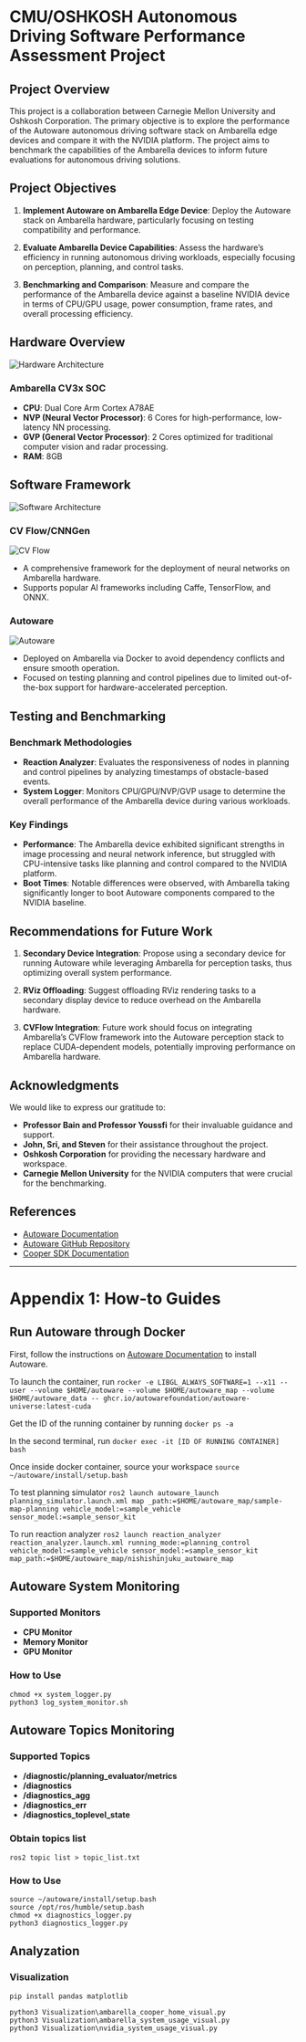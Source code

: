 # CMU/OSHKOSH Autonomous Driving Software Performance Assessment Project

## Project Overview

This project is a collaboration between Carnegie Mellon University and Oshkosh Corporation. The primary objective is to explore the performance of the Autoware autonomous driving software stack on Ambarella edge devices and compare it with the NVIDIA platform. The project aims to benchmark the capabilities of the Ambarella devices to inform future evaluations for autonomous driving solutions.

## Project Objectives

1. **Implement Autoware on Ambarella Edge Device**: Deploy the Autoware stack on Ambarella hardware, particularly focusing on testing compatibility and performance.

2. **Evaluate Ambarella Device Capabilities**: Assess the hardware’s efficiency in running autonomous driving workloads, especially focusing on perception, planning, and control tasks.

3. **Benchmarking and Comparison**: Measure and compare the performance of the Ambarella device against a baseline NVIDIA device in terms of CPU/GPU usage, power consumption, frame rates, and overall processing efficiency.

## Hardware Overview

![Hardware Architecture](iamges\Ambarella_CV3x_SOC.png)

### Ambarella CV3x SOC
- **CPU**: Dual Core Arm Cortex A78AE
- **NVP (Neural Vector Processor)**: 6 Cores for high-performance, low-latency NN processing.
- **GVP (General Vector Processor)**: 2 Cores optimized for traditional computer vision and radar processing.
- **RAM**: 8GB

## Software Framework

![Software Architecture](iamges\Ambarella_Software.png)

### CV Flow/CNNGen
![CV Flow](iamges\CVflow.png)
- A comprehensive framework for the deployment of neural networks on Ambarella hardware.
- Supports popular AI frameworks including Caffe, TensorFlow, and ONNX.

### Autoware
![Autoware](iamges\autoware.png)
- Deployed on Ambarella via Docker to avoid dependency conflicts and ensure smooth operation.
- Focused on testing planning and control pipelines due to limited out-of-the-box support for hardware-accelerated perception.

## Testing and Benchmarking

### Benchmark Methodologies
- **Reaction Analyzer**: Evaluates the responsiveness of nodes in planning and control pipelines by analyzing timestamps of obstacle-based events.
- **System Logger**: Monitors CPU/GPU/NVP/GVP usage to determine the overall performance of the Ambarella device during various workloads.

### Key Findings
- **Performance**: The Ambarella device exhibited significant strengths in image processing and neural network inference, but struggled with CPU-intensive tasks like planning and control compared to the NVIDIA platform.
- **Boot Times**: Notable differences were observed, with Ambarella taking significantly longer to boot Autoware components compared to the NVIDIA baseline.

## Recommendations for Future Work

1. **Secondary Device Integration**: Propose using a secondary device for running Autoware while leveraging Ambarella for perception tasks, thus optimizing overall system performance.

2. **RViz Offloading**: Suggest offloading RViz rendering tasks to a secondary display device to reduce overhead on the Ambarella hardware.

3. **CVFlow Integration**: Future work should focus on integrating Ambarella’s CVFlow framework into the Autoware perception stack to replace CUDA-dependent models, potentially improving performance on Ambarella hardware.

## Acknowledgments

We would like to express our gratitude to:
- **Professor Bain and Professor Youssfi** for their invaluable guidance and support.
- **John, Sri, and Steven** for their assistance throughout the project.
- **Oshkosh Corporation** for providing the necessary hardware and workspace.
- **Carnegie Mellon University** for the NVIDIA computers that were crucial for the benchmarking.

## References

- [Autoware Documentation](https://autowarefoundation.github.io/autoware-documentation/main/)
- [Autoware GitHub Repository](https://github.com/autowarefoundation)
- [Cooper SDK Documentation](https://github.com/autowarefoundation)

---

# Appendix 1: How-to Guides

## Run Autoware through Docker
First, follow the instructions on [Autoware Documentation](https://autowarefoundation.github.io/autoware-documentation/main/) to install Autoware.

To launch the container, run
`rocker -e LIBGL_ALWAYS_SOFTWARE=1 --x11 --user --volume $HOME/autoware --volume $HOME/autoware_map --volume $HOME/autoware_data -- ghcr.io/autowarefoundation/autoware-universe:latest-cuda`

Get the ID of the running container by running
`docker ps -a`

In the second terminal, run
`docker exec -it [ID OF RUNNING CONTAINER] bash`

Once inside docker container, source your workspace
`source ~/autoware/install/setup.bash`

To test planning simulator
`ros2 launch autoware_launch planning_simulator.launch.xml map _path:=$HOME/autoware_map/sample-map-planning vehicle_model:=sample_vehicle sensor_model:=sample_sensor_kit`

To run reaction analyzer
`ros2 launch reaction_analyzer reaction_analyzer.launch.xml running_mode:=planning_control vehicle_model:=sample_vehicle sensor_model:=sample_sensor_kit map_path:=$HOME/autoware_map/nishishinjuku_autoware_map `

## Autoware System Monitoring
### Supported Monitors
- **CPU Monitor**
- **Memory Monitor**
- **GPU Monitor**

### How to Use
```
chmod +x system_logger.py
python3 log_system_monitor.sh
```

## Autoware Topics Monitoring
### Supported Topics
- **/diagnostic/planning_evaluator/metrics**
- **/diagnostics**
- **/diagnostics_agg**
- **/diagnostics_err**
- **/diagnostics_toplevel_state**

### Obtain topics list
`ros2 topic list > topic_list.txt`

### How to Use
```
source ~/autoware/install/setup.bash
source /opt/ros/humble/setup.bash
chmod +x diagnostics_logger.py
python3 diagnostics_logger.py
```

## Analyzation
### Visualization
`pip install pandas matplotlib`

```
python3 Visualization\ambarella_cooper_home_visual.py
python3 Visualization\ambarella_system_usage_visual.py
python3 Visualization\nvidia_system_usage_visual.py
```
                                                                                                                                    
